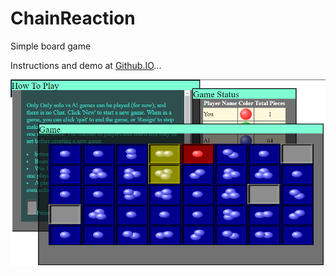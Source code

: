 # ChainReaction

Simple board game

Instructions and demo at [Github.IO](https://d3x0r.github.io/ChainReaction)...

![Screen Shot](screenshot.png)